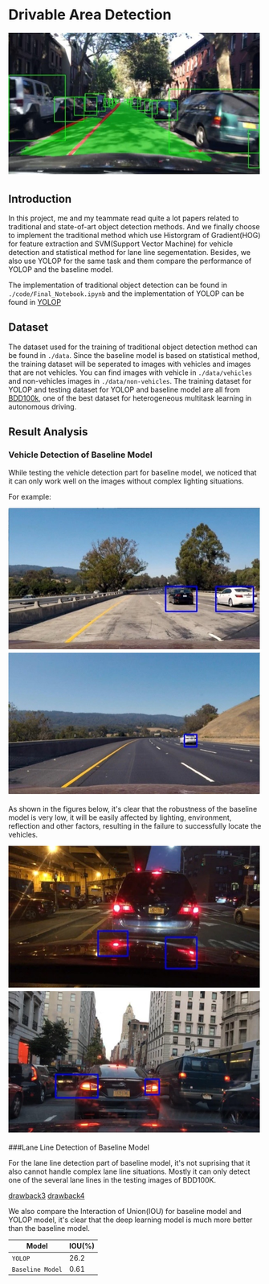 # Drivable Area Detection

![Drivable_Area_Detection](https://github.com/HQR2000/Drivable_Area_Detection/blob/main/Public/Drivable_Area_Detection.jpg)

## Introduction

In this project, me and my teammate read quite a lot papers related to traditional and state-of-art object detection methods. And we finally choose to implement the traditional method which use Historgram of Gradient(HOG) for feature extraction and SVM(Support Vector Machine) for vehicle detection and statistical method for lane line segementation. Besides, we also use YOLOP for the same task and them compare the performance of YOLOP and the baseline model.

The implementation of traditional object detection can be found in `./code/Final_Notebook.ipynb` and the implementation of YOLOP can be found in [YOLOP](https://github.com/hustvl/YOLOP)

## Dataset

The dataset used for the training of traditional object detection method can be found in `./data`. Since the baseline model is based on statistical method, the training dataset will be seperated to images with vehicles and images that are not vehicles. You can find images with vehicle in `./data/vehicles` and non-vehicles images in `./data/non-vehicles`. The training dataset for YOLOP and testing dataset for YOLOP and baseline model are all from [BDD100k](https://www.bdd100k.com), one of the best dataset for heterogeneous multitask learning in autonomous driving.

## Result Analysis

### Vehicle Detection of Baseline Model

While testing the vehicle detection part for baseline model, we noticed that it can only work well on the images without complex lighting situations.

For example:

![good1](https://github.com/HQR2000/Drivable_Area_Detection/blob/main/Public/good1.jpg)
![good2](https://github.com/HQR2000/Drivable_Area_Detection/blob/main/Public/good2.jpg)

As shown in the figures below, it's clear that the robustness of the baseline model is very low, it will be easily affected by lighting, environment, reflection and other factors, resulting in the failure to successfully locate the vehicles.

![drawback1](https://github.com/HQR2000/Drivable_Area_Detection/blob/main/Public/drawback1.jpg)
![drawback2](https://github.com/HQR2000/Drivable_Area_Detection/blob/main/Public/drawback2.jpg)

###Lane Line Detection of Baseline Model

For the lane line detection part of baseline model, it's not suprising that it also cannot handle complex lane line situations. Mostly it can only detect one of the several lane lines in the testing images of BDD100K.

[drawback3](https://github.com/HQR2000/Drivable_Area_Detection/blob/main/Public/drawback3.png)
[drawback4](https://github.com/HQR2000/Drivable_Area_Detection/blob/main/Public/drawback4.png)

We also compare the Interaction of Union(IOU) for baseline model and YOLOP model, it's clear that the deep learning model is much more better than the baseline model.

| Model            | IOU(%)|
| ---------------- | ----- |
| `YOLOP`          |  26.2 |
| `Baseline Model` |  0.61 |


